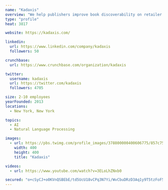 ```yaml
---
name: "Kadaxis"
overview: "We help publishers improve book discoverability on retailer search engines (like Amazon) leading to increased recurring revenue. We use the latest data science technology to find keywords for books, through reader audience analysis."
type: "profile"
heat: 3817

website: https://kadaxis.com/

linkedin:
  url: https://www.linkedin.com/company/kadaxis
  followers: 50

crunchbase:
  url: https://www.crunchbase.com/organization/kadaxis

twitter:
  username: kadaxis
  url: https://twitter.com/kadaxis
  followers: 4705

size: 2-10 employees
yearFounded: 2013
locations:
  - New York, New York

topics:
  - AI
  - Natural Language Processing

images:
  - url: https://pbs.twimg.com/profile_images/378800000400606775/857c753a4104fa5ecb94afd6f6e2a5bc_400x400.png
    width: 400
    height: 400
    title: "Kadaxis"

videos:
  - url: https://www.youtube.com/watch?v=3ELoLhZNxb0

secured: "o+cSyCJ+o0KVnQSBEbE/td5UcU18vCPq3N7Yi/WvCbuDRzD3Aq1y9T5tzFoF530X6FOAV1nQIxfn4m7QEwLQQYpKqO6fXdexjXNhbSw9uu8ZUqxyEuuBFr/yJTWrwscTb6EIp/j9mpLLcjfqUEwiR94CJf1FkG14Y2w9mpgXBU71CDO1FN/Ga/wCaQk5bdp83GhXHLN754jp0svVWa6+BDe3NFy0ilHxMKYEMH7coury1ZdtOpvc3VXda8EjgF8lgJw43jjh4cQtcK6IwkJt6WAyqfjAXQ2isYs427ypukh7pLbzdDtancF9kyoDw08J;l9LHofNbnuRQbUWWL+mmNw=="
---
```


